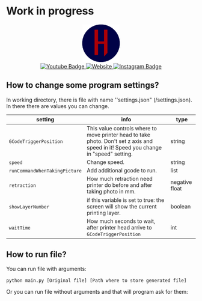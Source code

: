<h1>Work in progress</h1>

<div id="header" align="center">
    <img src="https://github.com/halina20011/halina20011/blob/main/Halina-Circle.png" width="100"/>
    <div id="badges">
    <a href="https://www.youtube.com/channel/UCG0h6r6T1joRASO29JV9qMQ">
        <img src="https://img.shields.io/badge/YouTube-red?style=for-the-badge&logo=youtube&logoColor=white" alt="Youtube Badge"/>
    </a>
    <a href="https://halina-website.firebaseapp.com/">
        <img src="https://img.shields.io/badge/Website-lightgrey?style=for-the-badge" alt="Website"/>
    </a>
    <a href="https://www.instagram.com/mario.durakovic/">
        <img src="https://img.shields.io/badge/Instagram-blue?style=for-the-badge&logo=instagram&logoColor=white" alt="Instagram Badge"/>
    </a>
</div>

</div>

<h2>How to change some program settings?</h2>

<p>In working directory, there is file with name ''settings.json" (/settings.json). In there there are values you can change. </p>

setting | info | type
--- | --- | ---
| ```GCodeTriggerPosition``` | This value controls where to move printer head to take photo. Don't set z axis and speed in it! Speed you change in "speed" setting. | string |
| ```speed``` | Change speed. | string
 ```runCommandWhenTakingPicture``` | Add additional gcode to run. | list |
| ```retraction``` | How much retraction need printer do before and after taking photo in mm. | negative float |
 ```showLayerNumber``` | if this variable is set to true: the screen will show the current printing layer. | boolean
| ```waitTime``` | How much seconds to wait, after printer head arrive to ```GCodeTriggerPosition``` | int

<h2>How to run file?</h2>
<p>You can run file with arguments:</p>

```
python main.py [Original file] [Path where to store generated file]
```
<p>Or you can run file without arguments and that will program ask for them:</p>